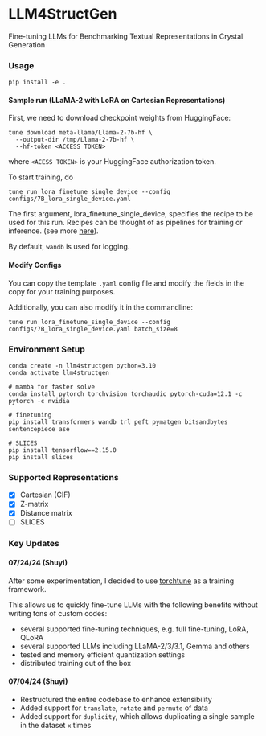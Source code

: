 # LLM4StructGen
Fine-tuning LLMs for Benchmarking Textual Representations in Crystal Generation

### Usage
```
pip install -e .
```

#### Sample run (LLaMA-2 with LoRA on Cartesian Representations)
First, we need to download checkpoint weights from HuggingFace:
```
tune download meta-llama/Llama-2-7b-hf \
  --output-dir /tmp/Llama-2-7b-hf \
  --hf-token <ACCESS TOKEN>
```
where `<ACESS TOKEN>` is your HuggingFace authorization token.

To start training, do

```
tune run lora_finetune_single_device --config configs/7B_lora_single_device.yaml
```

The first argument, lora_finetune_single_device, specifies the recipe to be used for this run. Recipes can be thought of as pipelines for training or inference. (see more [here](https://pytorch.org/torchtune/main/deep_dives/recipe_deepdive.html)).

By default, `wandb` is used for logging.

#### Modify Configs
You can copy the template `.yaml` config file and modify the fields in the copy for your training purposes. 

Additionally, you can also modify it in the commandline:

```
tune run lora_finetune_single_device --config configs/7B_lora_single_device.yaml batch_size=8
```

### Environment Setup
```
conda create -n llm4structgen python=3.10
conda activate llm4structgen

# mamba for faster solve
conda install pytorch torchvision torchaudio pytorch-cuda=12.1 -c pytorch -c nvidia

# finetuning
pip install transformers wandb trl peft pymatgen bitsandbytes sentencepiece ase

# SLICES
pip install tensorflow==2.15.0
pip install slices
```

### Supported Representations
- [x] Cartesian (CIF)
- [x] Z-matrix
- [x] Distance matrix
- [ ] SLICES

### Key Updates
#### 07/24/24 (Shuyi)
After some experimentation, I decided to use [torchtune](https://github.com/pytorch/torchtune) as a training framework. 

This allows us to quickly fine-tune LLMs with the following benefits without writing tons of custom codes:
- several supported fine-tuning techniques, e.g. full fine-tuning, LoRA, QLoRA
- several supported LLMs including LLaMA-2/3/3.1, Gemma and others 
- tested and memory efficient quantization settings
- distributed training out of the box 

#### 07/04/24 (Shuyi)
- Restructured the entire codebase to enhance extensibility
- Added support for `translate`, `rotate` and `permute` of data
- Added support for `duplicity`, which allows duplicating a single sample in the dataset `x` times